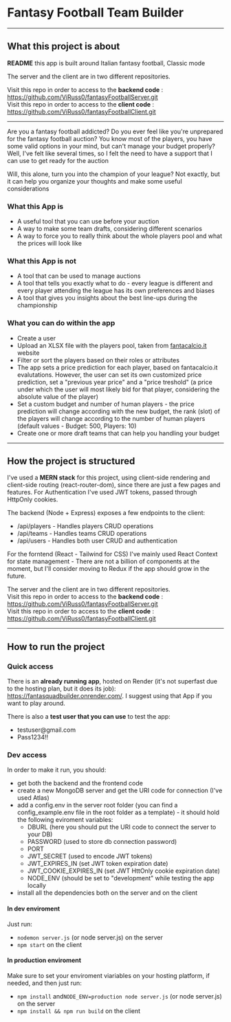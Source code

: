 <h1>Fantasy Football Team Builder</h1>

---

<h2>What this project is about</h2>

**README** this app is built around Italian fantasy football, Classic mode

The server and the client are in two different repositories.

Visit this repo in order to access to the **backend code** : <a href="https://github.com/ViRuss0/fantasyFootballServer.git">https://github.com/ViRuss0/fantasyFootballServer.git</a></br>
Visit this repo in order to access to the **client code** : <a href="https://github.com/ViRuss0/fantasyFootballClient.git">https://github.com/ViRuss0/fantasyFootballClient.git</a></br>

---

<p>Are you a fantasy football addicted? Do you ever feel like you're unprepared for the fantasy football auction? You know most of the players, you have some valid options in your mind, but can't manage your budget properly? </br> Well, I've felt like several times, so I felt the need to have a support that I can use to get ready for the auction</p>

<p>Will, this alone, turn you into the champion of your league? Not exactly, but it can help you organize your thoughts and make some useful considerations</p>

<h3>What this App is</h3>
<ul>
  <li>A useful tool that you can use before your auction</li>
  <li>A way to make some team drafts, considering different scenarios</li>
  <li>A way to force you to really think about the whole players pool and what the prices will look like</li>
</ul>
<h3>What this App is not</h3>
<ul>
  <li>A tool that can be used to manage auctions</li>
  <li>A tool that tells you exactly what to do - every league is different and every player attending the league has its own preferences and biases</li>
  <li>A tool that gives you insights about the best line-ups during the championship</li>
</ul>

<h3>What you can do within the app</h3>
<ul>
  <li>Create a user</li>
  <li>Upload an XLSX file with the players pool, taken from <a href="https://www.fantacalcio.it/quotazioni-fantacalcio" target="_blank">fantacalcio.it</a> website</li>
  <li>Filter or sort the players based on their roles or attributes</li>
  <li>The app sets a price prediction for each player, based on fantacalcio.it evalutations. However, the user can set its own customized price prediction, set a "previous year price" and a "price treshold" (a price under which the user will most likely bid for that player, considering the absolute value of the player)</li>
  <li>Set a custom budget and number of human players - the price prediction will change according with the new budget, the rank (slot) of the players will change according to the number of human players (default values - Budget: 500, Players: 10)</li>
  <li>Create one or more draft teams that can help you handling your budget</li>
</ul>

---

<h2>How the project is structured</h2>

I've used a **MERN stack** for this project, using client-side rendering and client-side routing (react-router-dom), since there are just a few pages and features.
For Authentication I've used JWT tokens, passed through HttpOnly cookies.

The backend (Node + Express) exposes a few endpoints to the client:

- /api/players - Handles players CRUD operations
- /api/teams - Handles teams CRUD operations
- /api/users - Handles both user CRUD and authentication

For the forntend (React - Tailwind for CSS) I've mainly used React Context for state management - There are not a billion of components at the moment, but I'll consider moving to Redux if the app should grow in the future.

The server and the client are in two different repositories.</br>
Visit this repo in order to access to the **backend code** : <a href="https://github.com/ViRuss0/fantasyFootballServer.git">https://github.com/ViRuss0/fantasyFootballServer.git</a></br>
Visit this repo in order to access to the **client code** : <a href="https://github.com/ViRuss0/fantasyFootballClient.git">https://github.com/ViRuss0/fantasyFootballClient.git</a></br>

---

<h2>How to run the project</h2> 
<h3>Quick access</h3>

There is an **already running app**, hosted on Render (it's not superfast due to the hosting plan, but it does its job): <a href="https://fantasquadbuilder.onrender.com/" target="_blank">https://fantasquadbuilder.onrender.com/</a>.
I suggest using that App if you want to play around.

There is also a **test user that you can use** to test the app:

<ul>
<li>testuser@gmail.com</li>
<li>Pass1234!!</li>
</ul>

<h3>Dev access</h3>
In order to make it run, you should:
<ul>
  <li>get both the backend and the frontend code</li>
  <li>create a new MongoDB server and get the URI code for connection (I've used Atlas)</li>
  <li>add a config.env in the server root folder (you can find a config_example.env file in the root folder as a template) -  it should hold the following eviroment variables:
    <ul>
      <li> DBURL (here you should put the URI code to connect the server to your DB)</li> 
      <li>PASSWORD (used to store db connection password)</li>
      <li>PORT</li>
      <li>JWT_SECRET (used to encode JWT tokens)</li>
      <li>JWT_EXPIRES_IN (set JWT token expiration date)</li>
      <li>JWT_COOKIE_EXPIRES_IN (set JWT HttOnly cookie expiration date)</li>
      <li>NODE_ENV (should be set to "development" while testing the app locally</li>     
    </ul></li>
  <li>install all the dependencies both on the server and on the client</li>
</ul>

<h4>In dev enviroment</h4>
Just run:
<ul>
  <li><code>nodemon server.js</code> (or node server.js) on the server</li>
  <li><code>npm start</code> on the client</li>
</ul>

<h4>In production enviroment</h4>
Make sure to set your enviroment viariables on your hosting platform, if needed, and then just run:
<ul>
  <li><code>npm install</code> and<code>NODE_ENV=production node server.js</code> (or node server.js) on the server</li>
  <li><code>npm install && npm run build</code> on the client</li>
</ul>
